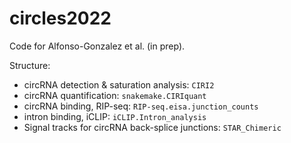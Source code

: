 # circles2022

Code for Alfonso-Gonzalez et al. (in prep).

Structure:

- circRNA detection & saturation analysis: `CIRI2`
- circRNA quantification: `snakemake.CIRIquant`
- circRNA binding, RIP-seq: `RIP-seq.eisa.junction_counts`
- intron binding, iCLIP: `iCLIP.Intron_analysis`
- Signal tracks for circRNA back-splice junctions: `STAR_Chimeric`

